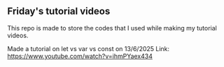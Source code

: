 ## Friday's tutorial videos

This repo is made to store the codes that I used while making my tutorial videos.

Made a tutorial on let vs var vs const on 13/6/2025
Link: https://www.youtube.com/watch?v=ihmPYaex434